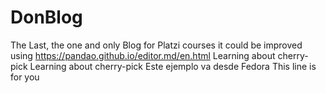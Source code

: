 # DonBlog
The Last, the one and only Blog for Platzi courses
it could be improved using https://pandao.github.io/editor.md/en.html
Learning about cherry-pick
Learning about cherry-pick
Este ejemplo va desde Fedora
This line is for you

